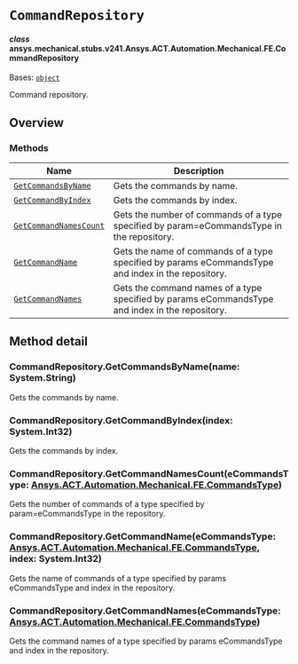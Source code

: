 # `CommandRepository`

<a id="ansys.mechanical.stubs.v241.Ansys.ACT.Automation.Mechanical.FE.CommandRepository"></a>

#### *class* ansys.mechanical.stubs.v241.Ansys.ACT.Automation.Mechanical.FE.CommandRepository

Bases: [`object`](https://docs.python.org/3/library/functions.html#object)

Command repository.

<!-- !! processed by numpydoc !! -->

<a id="overview"></a>

## Overview

### Methods

| Name | Description |
|-------------------------------------------------------------------|----------------------------------------------------------------------------------------------------|
| [`GetCommandsByName`](#CommandRepository.GetCommandsByName)       | Gets the commands by name.                                                                         |
| [`GetCommandByIndex`](#CommandRepository.GetCommandByIndex)       | Gets the commands by index.                                                                        |
| [`GetCommandNamesCount`](#CommandRepository.GetCommandNamesCount) | Gets the number of commands of a type specified by param=eCommandsType in the repository.          |
| [`GetCommandName`](#CommandRepository.GetCommandName)             | Gets the name of commands of a type specified by params eCommandsType and index in the repository. |
| [`GetCommandNames`](#CommandRepository.GetCommandNames)           | Gets the command names of a type specified by params eCommandsType and index in the repository.    |

<a id="method-detail"></a>

## Method detail

<a id="CommandRepository.GetCommandsByName"></a>

### CommandRepository.GetCommandsByName(name: System.String)

Gets the commands by name.

<!-- !! processed by numpydoc !! -->

<a id="CommandRepository.GetCommandByIndex"></a>

### CommandRepository.GetCommandByIndex(index: System.Int32)

Gets the commands by index.

<!-- !! processed by numpydoc !! -->

<a id="CommandRepository.GetCommandNamesCount"></a>

### CommandRepository.GetCommandNamesCount(eCommandsType: [Ansys.ACT.Automation.Mechanical.FE.CommandsType](CommandsType.md#ansys.mechanical.stubs.v241.Ansys.ACT.Automation.Mechanical.FE.CommandsType))

Gets the number of commands of a type specified by param=eCommandsType in the repository.

<!-- !! processed by numpydoc !! -->

<a id="CommandRepository.GetCommandName"></a>

### CommandRepository.GetCommandName(eCommandsType: [Ansys.ACT.Automation.Mechanical.FE.CommandsType](CommandsType.md#ansys.mechanical.stubs.v241.Ansys.ACT.Automation.Mechanical.FE.CommandsType), index: System.Int32)

Gets the name of commands of a type specified by params eCommandsType and index in the repository.

<!-- !! processed by numpydoc !! -->

<a id="CommandRepository.GetCommandNames"></a>

### CommandRepository.GetCommandNames(eCommandsType: [Ansys.ACT.Automation.Mechanical.FE.CommandsType](CommandsType.md#ansys.mechanical.stubs.v241.Ansys.ACT.Automation.Mechanical.FE.CommandsType))

Gets the command names of a type specified by params eCommandsType and index in the repository.

<!-- !! processed by numpydoc !! -->

